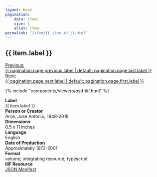 ```yaml
---
layout: base
pagination:
    data: items
    size: 1
    alias: item
permalink: "/item/{{ item.id }}.html"
---
```


<article id="item-content-area" class="container mx-auto px-6 py-20 max-w-3xl prose lg:prose-lg">
  <h1>{{ item.label }}</h1>
  <div class="flex mb-10 w-full justify-between">
    <a href="{{ pagination.href.previous | default: pagination.href.last | url }}" class="link basis-1/3 text-xs">Previous:<br>{{ pagination.page.previous.label | default: pagination.page.last.label }}</a>
    <a href="{{ pagination.href.next | default: pagination.href.first | url }}" class="link basis-1/3 text-xs text-right">Next:<br>{{ pagination.page.next.label | default: pagination.page.first.label }}</a>
  </div>

  {% include "components/viewers/osd-iiif.html" %}

  <div class="flex flex-wrap mt-10">
    <div class="basis-1/3 py-2"><b>Label</b></div>
    <div class="basis-2/3 py-2">{{ item.label }}</div>
    <div class="basis-1/3 py-2"><b>Person or Creator</b></div>
    <div class="basis-2/3 py-2">Arce, José Antonio, 1948-2018</div>
    <div class="basis-1/3 py-2"><b>Dimensions</b></div>
    <div class="basis-2/3 py-2">8.5 x 11 inches</div>
    <div class="basis-1/3 py-2"><b>Language</b></div>
    <div class="basis-2/3 py-2">English</div>
    <div class="basis-1/3 py-2"><b>Date of Production</b></div>
    <div class="basis-2/3 py-2">Approximately 1972-2001</div>
    <div class="basis-1/3 py-2"><b>Format</b></div>
    <div class="basis-2/3 py-2">
      <a class="link link-primary">volume</a>;
      <a class="link link-primary">integrating resource</a>;
      <a class="link link-primary">typescript</a>
    </div>
    <div class="basis-1/3 py-2"><b>IIIF Resource</b></div>
    <div class="basis-2/3 py-2">
      <a class="link" href="{{ item.manifest_url }}" target="_none">JSON Manifest</a>
    </div>
  </div>
</article>
